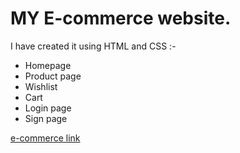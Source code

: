 # MY E-commerce website.

I have created it using HTML and CSS :-

* Homepage
* Product page
* Wishlist
* Cart
* Login page
* Sign page

 [e-commerce link](https://gracious-ardinghelli-29a6fc.netlify.app/)
